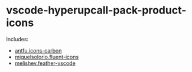 # vscode-hyperupcall-pack-product-icons

Includes:

- [antfu.icons-carbon](https://marketplace.visualstudio.com/items?itemName=antfu.icons-carbon)
- [miguelsolorio.fluent-icons](https://marketplace.visualstudio.com/items?itemName=miguelsolorio.fluent-icons)
- [melishev.feather-vscode](https://marketplace.visualstudio.com/items?itemName=melishev.feather-vscode)
